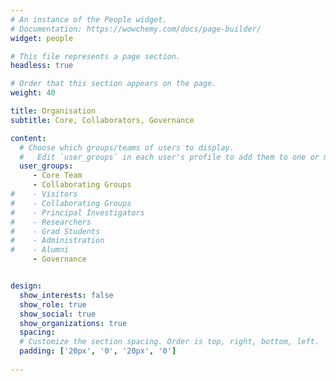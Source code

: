 ```yaml
---
# An instance of the People widget.
# Documentation: https://wowchemy.com/docs/page-builder/
widget: people

# This file represents a page section.
headless: true

# Order that this section appears on the page.
weight: 40

title: Organisation
subtitle: Core, Collaborators, Governance

content:
  # Choose which groups/teams of users to display.
  #   Edit `user_groups` in each user's profile to add them to one or more of these groups.
  user_groups:
     - Core Team
     - Collaborating Groups
#    - Visitors
#    - Collaborating Groups
#    - Principal Investigators
#    - Researchers
#    - Grad Students
#    - Administration
#    - Alumni
     - Governance


design:
  show_interests: false
  show_role: true
  show_social: true
  show_organizations: true
  spacing:
  # Customize the section spacing. Order is top, right, bottom, left.
  padding: ['20px', '0', '20px', '0']
    
---
```



